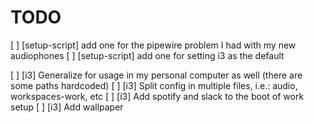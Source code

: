 # TODO

[ ] [setup-script] add one for the pipewire problem I had with my new audiophones
[ ] [setup-script] add one for setting i3 as the default

[ ] [i3] Generalize for usage in my personal computer as well (there are some paths hardcoded)
[ ] [i3] Split config in multiple files, i.e.: audio, workspaces-work, etc
[ ] [i3] Add spotify and slack to the boot of work setup
[ ] [i3] Add wallpaper
